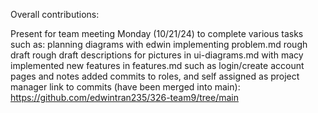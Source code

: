 
Overall contributions:

Present for team meeting Monday (10/21/24) to complete various tasks such as:
    planning diagrams with edwin
    implementing problem.md rough draft
    rough draft descriptions for pictures in ui-diagrams.md with macy
    implemented new features in features.md such as login/create account pages and notes
    added commits to roles, and self assigned as project manager
    link to commits (have been merged into main): https://github.com/edwintran235/326-team9/tree/main


